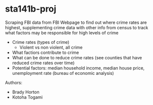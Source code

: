 # sta141b-proj
Scraping FBI data from FBI Webpage to find out where crime rates are highest, supplementing crime data with other info from census to track what factors may be responsible for high levels of crime
- Crime rates (types of crime)
    - Violent vs non violent, all crime
- What factiors contribute to crime 
-  What can be done to reduce crime rates (see counties that have reduced crime rates over time)
- Potential factors: median household income, median house price, unemployment rate (bureau of economic analysis)


Authors:  
- Brady Horton  
- Kotoha Togami
